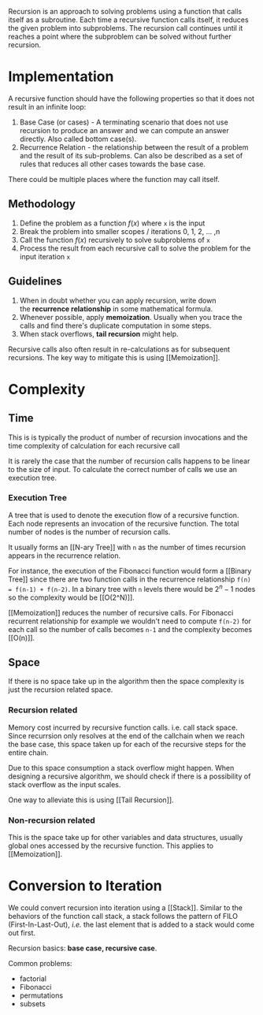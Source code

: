Recursion is an approach to solving problems using a function that calls itself as a subroutine. Each time a recursive function calls itself, it reduces the given problem into subproblems. The recursion call continues until it reaches a point where the subproblem can be solved without further recursion.

# Implementation

A recursive function should have the following properties so that it does not result in an infinite loop:

1. Base Case (or cases) - A terminating scenario that does not use recursion to produce an answer and we can compute an answer directly. Also called bottom case(s).
2. Recurrence Relation - the relationship between the result of a problem and the result of its sub-problems. Can also be described as a set of rules that reduces all other cases towards the base case.

There could be multiple places where the function may call itself.

## Methodology

1. Define the problem as a function $f(x)$ where `x` is the input
2. Break the problem into smaller scopes / iterations 0, 1, 2, ... ,n
3. Call the function $f(x)$ recursively to solve subproblems of `x`
4. Process the result from each recursive call to solve the problem for the input iteration `x`
## Guidelines

1. When in doubt whether you can apply recursion, write down the **recurrence relationship** in some mathematical formula.
2. Whenever possible, apply **memoization**. Usually when you trace the calls and find there's duplicate computation in some steps.
3. When stack overflows, **tail recursion** might help.

Recursive calls also often result in re-calculations as for subsequent recursions. The key way to mitigate this is using [[Memoization]].

# Complexity

## Time

This is is typically the product of number of recursion invocations and the time complexity of calculation for each recursive call

It is rarely the case that the number of recursion calls happens to be linear to the size of input. To calculate the correct number of calls we use an execution tree.
### Execution Tree

A tree that is used to denote the execution flow of a recursive function. Each node represents an invocation of the recursive function. The total number of nodes is the number of recursion calls.

It usually forms an [[N-ary Tree]] with `n` as the number of times recursion appears in the recurrence relation. 

For instance, the execution of the Fibonacci function would form a [[Binary Tree]] since there are two function calls in the recurrence relationship `f(n) = f(n-1) + f(n-2)`. In a binary tree with `n` levels there would be $2^n -1$ nodes so the complexity would be [[O(2^N)]].

[[Memoization]] reduces the number of recursive calls. For Fibonacci recurrent relationship for example we wouldn't need to compute `f(n-2)` for each call so the number of calls becomes `n-1` and the complexity becomes [[O(n)]].
## Space

If there is no space take up in the algorithm then the space complexity is just the recursion related space.
### Recursion related

Memory cost incurred by recursive function calls. i.e. call stack space. Since recurrsion only resolves at the end of the callchain when we reach the base case, this space taken up for each of the recursive steps for the entire chain. 

Due to this space consumption a stack overflow might happen. When designing a recursive algorithm, we should check if there is a possibility of stack overflow as the input scales.

One way to alleviate this is using [[Tail Recursion]].
### Non-recursion related

This is the space take up for other variables and data structures, usually global ones accessed by the recursive function. This applies to [[Memoization]].

# Conversion to Iteration

We could convert recursion into iteration using a [[Stack]]. Similar to the behaviors of the function call stack, a stack follows the pattern of FILO (First-In-Last-Out), _i.e._ the last element that is added to a stack would come out first. 

Recursion basics: **base case, recursive case**.

Common problems:
- factorial
- Fibonacci 
- permutations 
- subsets
